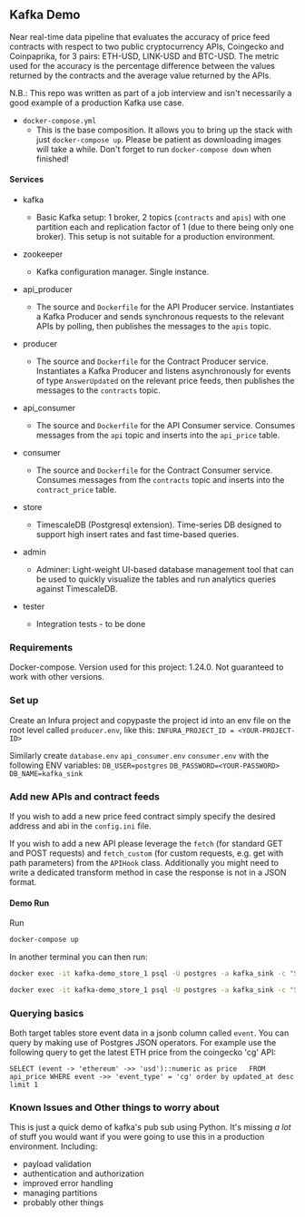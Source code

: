 ## Kafka Demo ##
 
Near real-time data pipeline that evaluates the accuracy of price feed contracts with respect to two public cryptocurrency APIs,
Coingecko and Coinpaprika, for 3 pairs: ETH-USD, LINK-USD and BTC-USD. The metric used for the accuracy is the percentage difference between the 
values returned by the contracts and the average value returned by the APIs.

N.B.: This repo was written as part of a job interview and isn't necessarily a good
example of a production Kafka use case.  

* `docker-compose.yml`
  * This is the base composition.  It allows you to bring up the stack 
  with just `docker-compose up`. Please be patient as downloading images will take a while. 
    Don't forget to run `docker-compose down` when finished! 

#### Services ####

* kafka
  * Basic Kafka setup: 1 broker, 2 topics (`contracts` and `apis`) with one partition each and replication factor of 1 (due to there being only one broker). This setup is not suitable for a production environment.
* zookeeper
  * Kafka configuration manager. Single instance.
* api_producer
  * The source and `Dockerfile` for the API Producer service. Instantiates a Kafka Producer and sends synchronous requests to the relevant APIs
  by polling, then publishes the messages to the `apis` topic.
* producer
  * The source and `Dockerfile` for the Contract Producer service. Instantiates a Kafka Producer and listens asynchronously 
    for events of type `AnswerUpdated` on the relevant price feeds, then publishes the messages to the `contracts` topic.
* api_consumer
  * The source and `Dockerfile` for the API Consumer service. Consumes messages from the `api` topic and inserts into
  the `api_price` table.
* consumer
  * The source and `Dockerfile` for the Contract Consumer service. Consumes messages from the `contracts` topic and inserts into
  the `contract_price` table.
* store
  * TimescaleDB (Postgresql extension). Time-series DB designed to support high insert rates and fast time-based queries. 

* admin
  * Adminer: Light-weight UI-based database management tool that can be used to quickly visualize the tables and run analytics queries against TimescaleDB.
  
* tester  
  * Integration tests -  to be done
  
### Requirements ###
Docker-compose. Version used for this project: 1.24.0. Not guaranteed to work with other versions.
### Set up ###
Create an Infura project and copypaste the project id into an env file on the root level called `producer.env`, like this:
`INFURA_PROJECT_ID = <YOUR-PROJECT-ID>`

Similarly create `database.env` `api_consumer.env` `consumer.env` with the following ENV variables:
`DB_USER=postgres`
`DB_PASSWORD=<YOUR-PASSWORD>`
`DB_NAME=kafka_sink`

### Add new APIs and contract feeds ###
If you wish to add a new price feed contract simply specify the desired address and abi in the `config.ini` file.

If you wish to add a new API please leverage the `fetch` (for standard GET and POST requests) and `fetch_custom` (for custom requests, e.g. get with path parameters)
from the `APIHook` class. Additionally you might need to write a dedicated transform method in case the response is not in a JSON format.

#### Demo Run ####
Run
```bash
docker-compose up
```

In another terminal you can then run:
```bash
docker exec -it kafka-demo_store_1 psql -U postgres -a kafka_sink -c "SELECT * FROM contract_price;"
```

```bash
docker exec -it kafka-demo_store_1 psql -U postgres -a kafka_sink -c "SELECT * FROM api_price;"
```


### Querying basics ###

Both target tables store event data in a jsonb column called `event`. You can query by making use of Postgres JSON operators. 
For example use the following query to get the latest ETH price from the coingecko 'cg' API:

`SELECT (event -> 'ethereum' ->> 'usd')::numeric as price  
FROM api_price WHERE event ->> 'event_type' = 'cg' order by updated_at desc limit 1`

### Known Issues and Other things to worry about ###

This is just a quick demo of kafka's pub sub using Python.  It's missing _a lot_ of 
stuff you would want if you were going to use this in a production environment.  Including:
* payload validation
* authentication and authorization
* improved error handling
* managing partitions
* probably other things

